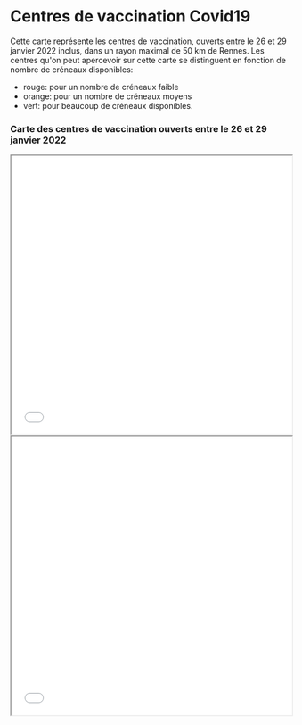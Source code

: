 # Centres de vaccination Covid19

Cette carte représente les centres de vaccination, ouverts entre le 26 et 29 janvier 2022 inclus,
dans un rayon maximal de 50 km de Rennes. Les centres qu'on peut apercevoir sur cette carte se distinguent en fonction de nombre de créneaux disponibles: 
- rouge: pour un nombre de créneaux faible
- orange: pour un nombre de créneaux moyens
- vert: pour beaucoup de créneaux disponibles.



### Carte des centres de vaccination ouverts entre le 26 et 29 janvier 2022


<iframe src="base_map.html" class="is-fullwidth" height="500px" width="100%"></iframe>
<iframe src="base_map1.html" class="is-fullwidth" height="500px" width="100%"></iframe>

<script>console.log("test")</script>